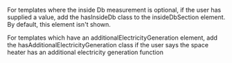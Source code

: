 For templates where the inside Db measurement is optional, if the user has supplied a value, add the hasInsideDb class to the insideDbSection element. By default, this element isn't shown.

For templates which have an additionalElectricityGeneration element, add the hasAdditionalElectricityGeneration class if the user says the space heater has an additional electricity generation function